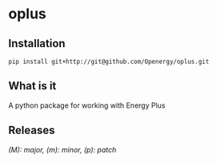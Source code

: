 # oplus

## Installation

    pip install git+http://git@github.com/Openergy/oplus.git

## What is it
A python package for working with Energy Plus

## Releases

*(M): major, (m): minor, (p): patch*


